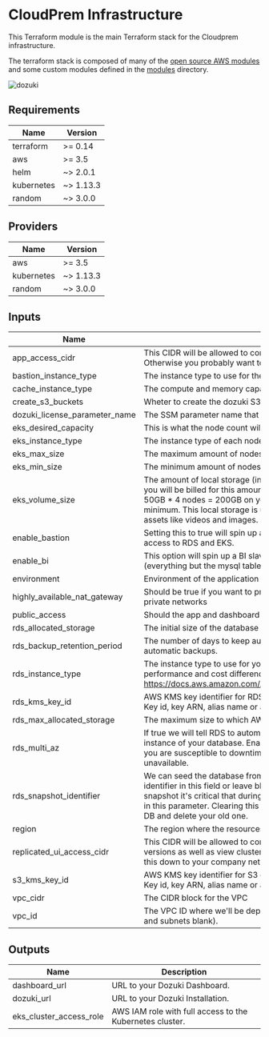 # CloudPrem Infrastructure

This Terraform module is the main Terraform stack for the Cloudprem infrastructure.

The terraform stack is composed of many of the [open source AWS modules](https://registry.terraform.io/namespaces/terraform-aws-modules) and some custom modules defined in the [modules](./modules) directory.

![dozuki](https://app.lucidchart.com/publicSegments/view/c01199f1-8171-415f-b3ca-09206a593da5/image.png)

<!-- BEGINNING OF PRE-COMMIT-TERRAFORM DOCS HOOK -->
## Requirements

| Name | Version |
|------|---------|
| terraform | >= 0.14 |
| aws | >= 3.5 |
| helm | ~> 2.0.1 |
| kubernetes | ~> 1.13.3 |
| random | ~> 3.0.0 |

## Providers

| Name | Version |
|------|---------|
| aws | >= 3.5 |
| kubernetes | ~> 1.13.3 |
| random | ~> 3.0.0 |

## Inputs

| Name | Description | Type | Default | Required |
|------|-------------|------|---------|:--------:|
| app\_access\_cidr | This CIDR will be allowed to connect to Dozuki. If running a public site, use the default value. Otherwise you probably want to lock this down to the VPC or your VPN CIDR. | `string` | `"0.0.0.0/0"` | no |
| bastion\_instance\_type | The instance type to use for the bastion host | `string` | `"t3.micro"` | no |
| cache\_instance\_type | The compute and memory capacity of the nodes in the Cache Cluster | `string` | `"cache.t2.small"` | no |
| create\_s3\_buckets | Wheter to create the dozuki S3 buckets or not. | `bool` | `true` | no |
| dozuki\_license\_parameter\_name | The SSM parameter name that stores the Dozuki license file provided to you. | `string` | n/a | yes |
| eks\_desired\_capacity | This is what the node count will start out as. | `number` | `"4"` | no |
| eks\_instance\_type | The instance type of each node in the application's EKS worker node group. | `string` | `"t3.medium"` | no |
| eks\_max\_size | The maximum amount of nodes we will autoscale to. | `number` | `"4"` | no |
| eks\_min\_size | The minimum amount of nodes we will autoscale to. | `number` | `"4"` | no |
| eks\_volume\_size | The amount of local storage (in gigabytes) to allocate to each kubernetes node. Keep in mind you will be billed for this amount of storage multiplied by how many nodes you spin up (i.e. 50GB \* 4 nodes = 200GB on your bill). For production installations 50GB should be the minimum. This local storage is used as a temporary holding area for uploaded and in-process assets like videos and images. | `number` | `50` | no |
| enable\_bastion | Setting this to true will spin up an EC2 instance and configure it for this environment for easy access to RDS and EKS. | `bool` | `true` | no |
| enable\_bi | This option will spin up a BI slave of your master database and enable conditional replication (everything but the mysql table will be replicated so you can have custom users). | `bool` | `true` | no |
| environment | Environment of the application | `string` | n/a | yes |
| highly\_available\_nat\_gateway | Should be true if you want to provision a highly available NAT Gateway across all of your private networks | `bool` | `false` | no |
| public\_access | Should the app and dashboard be accessible via a publicly routable IP and domain? | `bool` | `true` | no |
| rds\_allocated\_storage | The initial size of the database (Gb) | `number` | `100` | no |
| rds\_backup\_retention\_period | The number of days to keep automatic database backups. Setting this value to 0 disables automatic backups. | `number` | `30` | no |
| rds\_instance\_type | The instance type to use for your database. See this page for a breakdown of the performance and cost differences between the different instance types: https://docs.aws.amazon.com/AmazonRDS/latest/UserGuide/Concepts.DBInstanceClass.html | `string` | `"db.t3.small"` | no |
| rds\_kms\_key\_id | AWS KMS key identifier for RDS encryption. The identifier can be one of the following format: Key id, key ARN, alias name or alias ARN | `string` | `"alias/aws/rds"` | no |
| rds\_max\_allocated\_storage | The maximum size to which AWS will scale the database (Gb) | `number` | `500` | no |
| rds\_multi\_az | If true we will tell RDS to automatically deploy and manage a highly available standby instance of your database. Enabling this doubles the cost of the RDS instance but without it you are susceptible to downtime if the AWS availability zone your RDS instance is in becomes unavailable. | `bool` | `true` | no |
| rds\_snapshot\_identifier | We can seed the database from an existing RDS snapshot in this region. Type the snapshot identifier in this field or leave blank to start with a fresh database. Note: If you do use a snapshot it's critical that during stack updates you continue to include the snapshot identifier in this parameter. Clearing this parameter after using it will cause AWS to spin up a new fresh DB and delete your old one. | `string` | `""` | no |
| region | The region where the resources will be deployed | `string` | `"us-west-2"` | no |
| replicated\_ui\_access\_cidr | This CIDR will be allowed to connect to the app dashboard. This is where you upgrade to new versions as well as view cluster status and start/stop the cluster. You probably want to lock this down to your company network CIDR, especially if you chose 'true' for public access. | `string` | `"0.0.0.0/0"` | no |
| s3\_kms\_key\_id | AWS KMS key identifier for S3 encryption. The identifier can be one of the following format: Key id, key ARN, alias name or alias ARN | `string` | `"alias/aws/s3"` | no |
| vpc\_cidr | The CIDR block for the VPC | `string` | `""` | no |
| vpc\_id | The VPC ID where we'll be deploying our resources. (If creating a new VPC leave this field and subnets blank). | `string` | `""` | no |

## Outputs

| Name | Description |
|------|-------------|
| dashboard\_url | URL to your Dozuki Dashboard. |
| dozuki\_url | URL to your Dozuki Installation. |
| eks\_cluster\_access\_role | AWS IAM role with full access to the Kubernetes cluster. |

<!-- END OF PRE-COMMIT-TERRAFORM DOCS HOOK -->